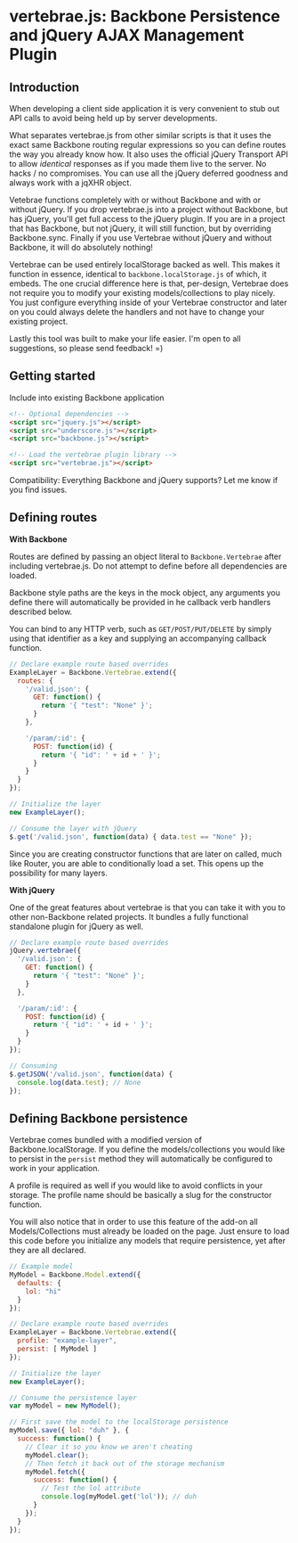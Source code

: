 vertebrae.js: Backbone Persistence and jQuery AJAX Management Plugin
====================================================================

Introduction
------------

When developing a client side application it is very convenient to stub out
API calls to avoid being held up by server developments.

What separates vertebrae.js from other similar scripts is that it uses the 
exact same Backbone routing regular expressions so you can define routes the
way you already know how.  It also uses the official jQuery Transport API
to allow *identical* responses as if you made them live to the server.  No
hacks / no compromises.  You can use all the jQuery deferred goodness and 
always work with a jqXHR object.

Vetebrae functions completely with or without Backbone and with or without
jQuery.  If you drop vertebrae.js into a project without Backbone, but has
jQuery, you'll get full access to the jQuery plugin.  If you are in a
project that has Backbone, but not jQuery, it will still function, but by
overriding Backbone.sync.  Finally if you use Vertebrae without jQuery and
without Backbone, it will do absolutely nothing!

Vertebrae can be used entirely localStorage backed as well.  This makes it
function in essence, identical to `backbone.localStorage.js` of which, it
embeds.  The one crucial difference here is that, per-design, Vertebrae
does not require you to modify your existing models/collections to play
nicely.  You just configure everything inside of your Vertebrae
constructor and later on you could always delete the handlers and not have
to change your existing project.

Lastly this tool was built to make your life easier.  I'm open to all
suggestions, so please send feedback! =)

Getting started
---------------

Include into existing Backbone application

``` html
<!-- Optional dependencies -->
<script src="jquery.js"></script>
<script src="underscore.js"></script>
<script src="backbone.js"></script>

<!-- Load the vertebrae plugin library -->
<script src="vertebrae.js"></script>
```

Compatibility: Everything Backbone and jQuery supports? Let me know if you find
issues.

Defining routes
---------------

__With Backbone__

Routes are defined by passing an object literal to `Backbone.Vertebrae` after
including vertebrae.js.  Do not attempt to define before all dependencies are
loaded.

Backbone style paths are the keys in the mock object, any arguments you 
define there will automatically be provided in he callback verb handlers
described below.

You can bind to any HTTP verb, such as `GET/POST/PUT/DELETE` by simply using 
that identifier as a key and supplying an accompanying callback function.


``` javascript
// Declare example route based overrides
ExampleLayer = Backbone.Vertebrae.extend({
  routes: {
    '/valid.json': {
      GET: function() {
        return '{ "test": "None" }';
      }
    },

    '/param/:id': {
      POST: function(id) {
        return '{ "id": ' + id + ' }';
      }
    }
  }
});

// Initialize the layer
new ExampleLayer();

// Consume the layer with jQuery
$.get('/valid.json', function(data) { data.test == "None" });

```

Since you are creating constructor functions that are later on called, much 
like Router, you are able to conditionally load a set.  This opens up the
possibility for many layers.


__With jQuery__

One of the great features about vertebrae is that you can take it with you to
other non-Backbone related projects.  It bundles a fully functional standalone 
plugin for jQuery as well.

``` javascript
// Declare example route based overrides
jQuery.vertebrae({
  '/valid.json': {
    GET: function() {
      return '{ "test": "None" }';
    }
  },

  '/param/:id': {
    POST: function(id) {
      return '{ "id": ' + id + ' }';
    }
  }
});

// Consuming
$.getJSON('/valid.json', function(data) {
  console.log(data.test); // None
});
```

Defining Backbone persistence
-----------------------------

Vertebrae comes bundled with a modified version of Backbone.localStorage.  If
you define the models/collections you would like to persist in the `persist`
method they will automatically be configured to work in your application.

A profile is required as well if you would like to avoid conflicts in your
storage.  The profile name should be basically a slug for the constructor
function.

You will also notice that in order to use this feature of the add-on all
Models/Collections must already be loaded on the page.  Just ensure to
load this code before you initialize any models that require persistence,
yet after they are all declared.

``` javascript
// Example model
MyModel = Backbone.Model.extend({
  defaults: {
    lol: "hi"
  }
});

// Declare example route based overrides
ExampleLayer = Backbone.Vertebrae.extend({
  profile: "example-layer",
  persist: [ MyModel ]
});

// Initialize the layer
new ExampleLayer();

// Consume the persistence layer
var myModel = new MyModel();

// First save the model to the localStorage persistence
myModel.save({ lol: "duh" }, {
  success: function() {
    // Clear it so you know we aren't cheating
    myModel.clear();
    // Then fetch it back out of the storage mechanism
    myModel.fetch({
      success: function() {
        // Test the lol attribute
        console.log(myModel.get('lol')); // duh
      }
    });
  }
});
```
